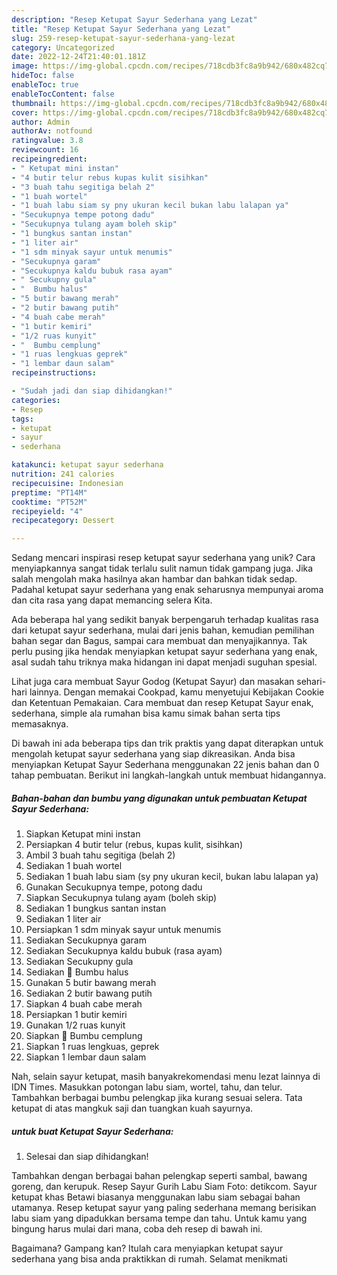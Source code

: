 ```yaml
---
description: "Resep Ketupat Sayur Sederhana yang Lezat"
title: "Resep Ketupat Sayur Sederhana yang Lezat"
slug: 259-resep-ketupat-sayur-sederhana-yang-lezat
category: Uncategorized
date: 2022-12-24T21:40:01.181Z
image: https://img-global.cpcdn.com/recipes/718cdb3fc8a9b942/680x482cq70/ketupat-sayur-sederhana-foto-resep-utama.jpg
hideToc: false
enableToc: true
enableTocContent: false
thumbnail: https://img-global.cpcdn.com/recipes/718cdb3fc8a9b942/680x482cq70/ketupat-sayur-sederhana-foto-resep-utama.jpg
cover: https://img-global.cpcdn.com/recipes/718cdb3fc8a9b942/680x482cq70/ketupat-sayur-sederhana-foto-resep-utama.jpg
author: Admin
authorAv: notfound
ratingvalue: 3.8
reviewcount: 16
recipeingredient:
- " Ketupat mini instan"
- "4 butir telur rebus kupas kulit sisihkan"
- "3 buah tahu segitiga belah 2"
- "1 buah wortel"
- "1 buah labu siam sy pny ukuran kecil bukan labu lalapan ya"
- "Secukupnya tempe potong dadu"
- "Secukupnya tulang ayam boleh skip"
- "1 bungkus santan instan"
- "1 liter air"
- "1 sdm minyak sayur untuk menumis"
- "Secukupnya garam"
- "Secukupnya kaldu bubuk rasa ayam"
- " Secukupny gula"
- "  Bumbu halus"
- "5 butir bawang merah"
- "2 butir bawang putih"
- "4 buah cabe merah"
- "1 butir kemiri"
- "1/2 ruas kunyit"
- "  Bumbu cemplung"
- "1 ruas lengkuas geprek"
- "1 lembar daun salam"
recipeinstructions:

- "Sudah jadi dan siap dihidangkan!"
categories:
- Resep
tags:
- ketupat
- sayur
- sederhana

katakunci: ketupat sayur sederhana 
nutrition: 241 calories
recipecuisine: Indonesian
preptime: "PT14M"
cooktime: "PT52M"
recipeyield: "4"
recipecategory: Dessert

---
```





Sedang mencari inspirasi resep ketupat sayur sederhana yang unik? Cara menyiapkannya sangat tidak terlalu sulit namun tidak gampang juga. Jika salah mengolah maka hasilnya akan hambar dan bahkan tidak sedap. Padahal ketupat sayur sederhana yang enak seharusnya mempunyai aroma dan cita rasa yang dapat memancing selera Kita.





Ada beberapa hal yang sedikit banyak berpengaruh terhadap kualitas rasa dari ketupat sayur sederhana, mulai dari jenis bahan, kemudian pemilihan bahan segar dan Bagus, sampai cara membuat dan menyajikannya. Tak perlu pusing jika hendak menyiapkan ketupat sayur sederhana yang enak,      asal sudah tahu triknya maka hidangan ini dapat menjadi suguhan spesial.














Lihat juga cara membuat Sayur Godog (Ketupat Sayur) dan masakan sehari-hari lainnya. Dengan memakai Cookpad, kamu menyetujui Kebijakan Cookie dan Ketentuan Pemakaian. Cara membuat dan resep Ketupat Sayur enak, sederhana, simple ala rumahan bisa kamu simak bahan serta tips memasaknya.






Di bawah ini ada beberapa tips dan trik praktis yang dapat diterapkan untuk mengolah ketupat sayur sederhana yang siap dikreasikan. Anda bisa menyiapkan Ketupat Sayur Sederhana menggunakan 22 jenis bahan dan 0 tahap pembuatan. Berikut ini langkah-langkah untuk membuat hidangannya.

<!--inarticleads1-->

##### Bahan-bahan dan bumbu yang digunakan untuk pembuatan Ketupat Sayur Sederhana:

1. Siapkan  Ketupat mini instan
1. Persiapkan 4 butir telur (rebus, kupas kulit, sisihkan)
1. Ambil 3 buah tahu segitiga (belah 2)
1. Sediakan 1 buah wortel
1. Sediakan 1 buah labu siam (sy pny ukuran kecil, bukan labu lalapan ya)
1. Gunakan Secukupnya tempe, potong dadu
1. Siapkan Secukupnya tulang ayam (boleh skip)
1. Sediakan 1 bungkus santan instan
1. Sediakan 1 liter air
1. Persiapkan 1 sdm minyak sayur untuk menumis
1. Sediakan Secukupnya garam
1. Sediakan Secukupnya kaldu bubuk (rasa ayam)
1. Sediakan  Secukupny gula
1. Sediakan  🍒 Bumbu halus
1. Gunakan 5 butir bawang merah
1. Sediakan 2 butir bawang putih
1. Siapkan 4 buah cabe merah
1. Persiapkan 1 butir kemiri
1. Gunakan 1/2 ruas kunyit
1. Siapkan  🍒 Bumbu cemplung
1. Siapkan 1 ruas lengkuas, geprek
1. Siapkan 1 lembar daun salam


Nah, selain sayur ketupat, masih banyakrekomendasi menu lezat lainnya di IDN Times. Masukkan potongan labu siam, wortel, tahu, dan telur. Tambahkan berbagai bumbu pelengkap jika kurang sesuai selera. Tata ketupat di atas mangkuk saji dan tuangkan kuah sayurnya. 

<!--inarticleads2-->

#####  untuk buat Ketupat Sayur Sederhana:


1. Selesai dan siap dihidangkan!

Tambahkan dengan berbagai bahan pelengkap seperti sambal, bawang goreng, dan kerupuk. Resep Sayur Gurih Labu Siam Foto: detikcom. Sayur ketupat khas Betawi biasanya menggunakan labu siam sebagai bahan utamanya. Resep ketupat sayur yang paling sederhana memang berisikan labu siam yang dipadukkan bersama tempe dan tahu. Untuk kamu yang bingung harus mulai dari mana, coba deh resep di bawah ini. 

Bagaimana? Gampang kan? Itulah cara menyiapkan ketupat sayur sederhana yang bisa anda praktikkan di rumah. Selamat menikmati

